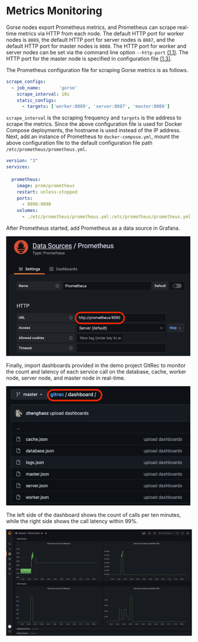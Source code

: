 # Metrics Monitoring

Gorse nodes export Prometheus metrics, and Prometheus can scrape real-time metrics via HTTP from each node. The default HTTP port for worker nodes is `8089`, the default HTTP port for server nodes is `8087`, and the default HTTP port for master nodes is `8088`. The HTTP port for worker and server nodes can be set via the command line option `--http-port` [(1.1)](ch01-01-deploy.md#command-line-flags). The HTTP port for the master node is specified in configuration file [(1.3)](ch01-03-config.md#master).

The Prometheus configuration file for scraping Gorse metrics is as follows.

```yaml
scrape_configs:
  - job_name:       'gorse'
    scrape_interval: 10s
    static_configs:
      - targets: ['worker:8089', 'server:8087', 'master:8088']
```

`scrape_interval` is the scraping frequency and `targets` is the address to scrape the metrics. Since the above configuration file is used for Docker Compose deployments, the hostname is used instead of the IP address. Next, add an instance of Prometheus to `docker-compose.yml`, mount the above configuration file to the default configuration file path `/etc/prometheus/prometheus.yml`.

```yaml
version: "3"
services:

  prometheus:
    image: prom/prometheus
    restart: unless-stopped
    ports:
      - 9090:9090
    volumes:
      - ./etc/prometheus/prometheus.yml:/etc/prometheus/prometheus.yml
```

After Prometheus started, add Prometheus as a data source in Grafana.

<img src="img/ch3/prometheus.png" width="500">

Finally, import dashboards provided in the demo project GitRec to monitor the count and latency of each service call on the database, cache, worker node, server node, and master node in real-time.

<img src="img/ch3/dashboard-json.png" width="500">

The left side of the dashboard shows the count of calls per ten minutes, while the right side shows the call latency within 99%.

![dashboard-cache](img/ch3/dashboard-cache.png)
